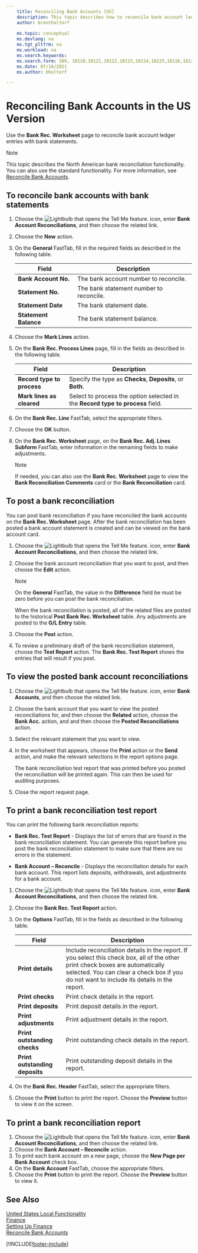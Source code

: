 ```yaml
---
    title: Reconciling Bank Accounts [US]
    description: This topic describes how to reconcile bank account ledger entries with bank statements in the North American version.
    author: brentholtorf
    
    ms.topic: conceptual
    ms.devlang: na
    ms.tgt_pltfrm: na
    ms.workload: na
    ms.search.keywords:
    ms.search.form: 389, 10120,10121,10122,10123,10124,10125,10126,10127,10128,10129,10130,10131,10133,10134
    ms.date: 07/16/2021
    ms.author: bholtorf

---
```

# Reconciling Bank Accounts in the US Version

Use the **Bank Rec. Worksheet** page to reconcile bank account ledger entries with bank statements.

> [!NOTE]  
> This topic describes the North American bank reconciliation functionality. You can also use the standard functionality. For more information, see [Reconcile Bank Accounts](../../bank-how-reconcile-bank-accounts-separately.md).

## To reconcile bank accounts with bank statements

1. Choose the ![Lightbulb that opens the Tell Me feature.](../../media/ui-search/search_small.png "Tell me what you want to do") icon, enter **Bank Account Reconciliations**, and then choose the related link.
2. Choose the **New** action.  
3. On the **General** FastTab, fill in the required fields as described in the following table.  

    |Field|Description|  
    |---------------------------------|---------------------------------------|  
    |**Bank Account No.**|The bank account number to reconcile.|  
    |**Statement No.**|The bank statement number to reconcile.|  
    |**Statement Date**|The bank statement date.|  
    |**Statement Balance**|The bank statement balance.|  

4. Choose the **Mark Lines** action.  
5. On the **Bank Rec. Process Lines** page, fill in the fields as described in the following table.  

    |Field|Description|  
    |---------------------------------|---------------------------------------|  
    |**Record type to process**|Specify the type as **Checks**, **Deposits**, or **Both**.|  
    |**Mark lines as cleared**|Select to process the option selected in the **Record type to process** field.|  

6. On the **Bank Rec. Line** FastTab, select the appropriate filters.  
7. Choose the **OK** button.  
8. On the **Bank Rec. Worksheet** page, on the **Bank Rec. Adj. Lines Subform** FastTab, enter information in the remaining fields to make adjustments.  

    > [!NOTE]  
    >  If needed, you can also use the **Bank Rec. Worksheet** page to view the **Bank Reconciliation Comments** card or the **Bank Reconciliation** card.

## To post a bank reconciliation

You can post bank reconciliation if you have reconciled the bank accounts on the **Bank Rec. Worksheet** page. After the bank reconciliation has been posted a bank account statement is created and can be viewed on the bank account card.  

1. Choose the ![Lightbulb that opens the Tell Me feature.](../../media/ui-search/search_small.png "Tell me what you want to do") icon, enter **Bank Account Reconciliations**, and then choose the related link.
2. Choose the bank account reconciliation that you want to post, and then choose the **Edit** action.  

    > [!NOTE]  
    >  On the **General** FastTab, the value in the **Difference** field be must be zero before you can post the bank reconciliation.  

    When the bank reconciliation is posted, all of the related files are posted to the historical **Post Bank Rec. Worksheet** table. Any adjustments are posted to the **G/L Entry** table.  

3. Choose the **Post** action.  
4. To review a preliminary draft of the bank reconciliation statement, choose the **Test Report** action. The **Bank Rec. Test Report** shows the entries that will result if you post.  

## To view the posted bank account reconciliations

1. Choose the ![Lightbulb that opens the Tell Me feature.](../../media/ui-search/search_small.png "Tell me what you want to do") icon, enter **Bank Accounts**, and then choose the related link.
2. Choose the bank account that you want to view the posted reconciliations for, and then choose the **Related** action, choose the **Bank Acc.** action, and and then choose the **Posted Reconciliations** action.  
3. Select the relevant statement that you want to view.  
4. In the worksheet that appears, choose the **Print** action or the **Send** action, and make the relevant selections in the report options page.  

    The bank reconciliation test report that was printed before you posted the reconciliation will be printed again. This can then be used for auditing purposes.  
5. Close the report request page.  

## To print a bank reconciliation test report

You can print the following bank reconciliation reports:  

- **Bank Rec. Test Report** - Displays the list of errors that are found in the bank reconciliation statement. You can generate this report before you post the bank reconciliation statement to make sure that there are no errors in the statement.  

- **Bank Account – Reconcile** - Displays the reconciliation details for each bank account. This report lists deposits, withdrawals, and adjustments for a bank account.  

1. Choose the ![Lightbulb that opens the Tell Me feature.](../../media/ui-search/search_small.png "Tell me what you want to do") icon, enter **Bank Account Reconciliations**, and then choose the related link.  
2. Choose the **Bank Rec. Test Report** action.  
3. On the **Options** FastTab, fill in the fields as described in the following table.  

    |Field|Description|  
    |---------------------------------|---------------------------------------|  
    |**Print details**|Include reconciliation details in the report. If you select this check box, all of the other print check boxes are automatically selected. You can clear a check box if you do not want to include its details in the report.|  
    |**Print checks**|Print check details in the report.|  
    |**Print deposits**|Print deposit details in the report.|  
    |**Print adjustments**|Print adjustment details in the report.|  
    |**Print outstanding checks**|Print outstanding check details in the report.|  
    |**Print outstanding deposits**|Print outstanding deposit details in the report.|  

4. On the **Bank Rec. Header** FastTab, select the appropriate filters.  
5. Choose the **Print** button to print the report. Choose the **Preview** button to view it on the screen.  

## To print a bank reconciliation report

1. Choose the ![Lightbulb that opens the Tell Me feature.](../../media/ui-search/search_small.png "Tell me what you want to do") icon, enter **Bank Account Reconciliations**, and then choose the related link.  
2. Choose the **Bank Account – Reconcile** action.  
3. To print each bank account on a new page, choose the **New Page per Bank Account** check box.  
4. On the **Bank Account** FastTab, choose the appropriate filters.  
5. Choose the **Print** button to print the report. Choose the **Preview** button to view it.  

## See Also

[United States Local Functionality](united-states-local-functionality.md)  
[Finance](../../finance.md)  
[Setting Up Finance](../../finance.md)  
[Reconcile Bank Accounts](../../bank-how-reconcile-bank-accounts-separately.md)  


[!INCLUDE[footer-include](../../includes/footer-banner.md)]
